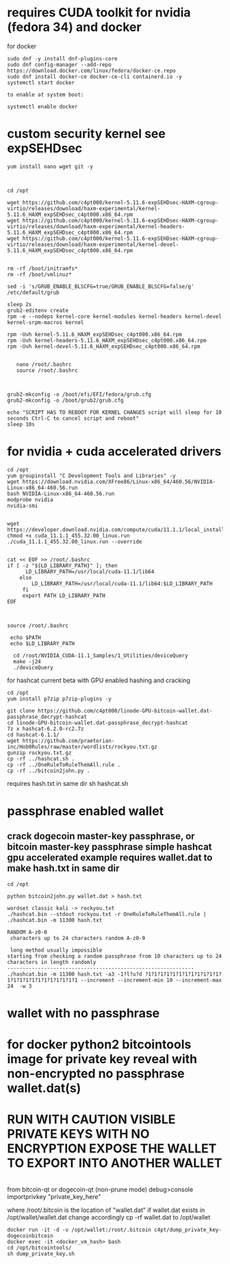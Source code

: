 # requires CUDA toolkit for nvidia (fedora 34) and docker

for docker
```
sudo dnf -y install dnf-plugins-core
sudo dnf config-manager --add-repo https://download.docker.com/linux/fedora/docker-ce.repo
sudo dnf install docker-ce docker-ce-cli containerd.io -y
systemctl start docker

to enable at system boot:

systemctl enable docker

```

# custom security kernel see expSEHDsec

```
yum install nano wget git -y



cd /opt

wget https://github.com/c4pt000/kernel-5.11.6-expSEHDsec-HAXM-cgroup-virtio/releases/download/haxm-experimental/kernel-5.11.6_HAXM_expSEHDsec_c4pt000.x86_64.rpm
wget https://github.com/c4pt000/kernel-5.11.6-expSEHDsec-HAXM-cgroup-virtio/releases/download/haxm-experimental/kernel-headers-5.11.6_HAXM_expSEHDsec_c4pt000.x86_64.rpm
wget https://github.com/c4pt000/kernel-5.11.6-expSEHDsec-HAXM-cgroup-virtio/releases/download/haxm-experimental/kernel-devel-5.11.6_HAXM_expSEHDsec_c4pt000.x86_64.rpm


rm -rf /boot/initramfs*
rm -rf /boot/vmlinuz*

sed -i 's/GRUB_ENABLE_BLSCFG=true/GRUB_ENABLE_BLSCFG=false/g' /etc/default/grub 

sleep 2s
grub2-editenv create
rpm -e --nodeps kernel-core kernel-modules kernel-headers kernel-devel kernel-srpm-macros kernel

rpm -Uvh kernel-5.11.6_HAXM_expSEHDsec_c4pt000.x86_64.rpm
rpm -Uvh kernel-headers-5.11.6_HAXM_expSEHDsec_c4pt000.x86_64.rpm
rpm -Uvh kernel-devel-5.11.6_HAXM_expSEHDsec_c4pt000.x86_64.rpm

 
   nano /root/.bashrc 
   source /root/.bashrc 



grub2-mkconfig -o /boot/efi/EFI/fedora/grub.cfg
grub2-mkconfig -o /boot/grub2/grub.cfg

echo "SCRIPT HAS TO REBOOT FOR KERNEL CHANGES script will sleep for 10 seconds Ctrl-C to cancel script and reboot"
sleep 10s

```
# for nvidia + cuda accelerated drivers

```
cd /opt
yum groupinstall "C Development Tools and Libraries" -y
wget https://download.nvidia.com/XFree86/Linux-x86_64/460.56/NVIDIA-Linux-x86_64-460.56.run
bash NVIDIA-Linux-x86_64-460.56.run
modprobe nvidia
nvidia-smi


wget https://developer.download.nvidia.com/compute/cuda/11.1.1/local_installers/cuda_11.1.1_455.32.00_linux.run
chmod +x cuda_11.1.1_455.32.00_linux.run
./cuda_11.1.1_455.32.00_linux.run --override


cat << EOF >> /root/.bashrc
if [ -z "${LD_LIBRARY_PATH}" ]; then
      LD_LIBRARY_PATH=/usr/local/cuda-11.1/lib64
    else
        LD_LIBRARY_PATH=/usr/local/cuda-11.1/lib64:$LD_LIBRARY_PATH
     fi
     export PATH LD_LIBRARY_PATH
EOF
  
  
  
source /root/.bashrc 

 echo $PATH
 echo $LD_LIBRARY_PATH

  cd /root/NVIDIA_CUDA-11.1_Samples/1_Utilities/deviceQuery
  make -j24
  ./deviceQuery 

```

for hashcat current beta with GPU enabled hashing and cracking
```
cd /opt
yum install p7zip p7zip-plugins -y

git clone https://github.com/c4pt000/linode-GPU-bitcoin-wallet.dat-passphrase_decrypt-hashcat
cd linode-GPU-bitcoin-wallet.dat-passphrase_decrypt-hashcat
7z x hashcat-6.2.0-rc2.7z 
cd hashcat-6.1.1/
wget https://github.com/praetorian-inc/Hob0Rules/raw/master/wordlists/rockyou.txt.gz
gunzip rockyou.txt.gz
cp -rf ../hashcat.sh .
cp -rf ../OneRuleToRuleThemAll.rule .
cp -rf ../bitcoin2john.py .
````
requires hash.txt in same dir
sh hashcat.sh




# passphrase enabled wallet

crack dogecoin master-key passphrase, or bitcoin master-key passphrase simple hashcat gpu accelerated example requires wallet.dat to make hash.txt in same dir
------
```
cd /opt

python bitcoin2john.py wallet.dat > hash.txt

wordset classic kali -> rockyou.txt
./hashcat.bin --stdout rockyou.txt -r OneRuleToRuleThemAll.rule | ./hashcat.bin -m 11300 hash.txt

RANDOM A-z0-0 
 characters up to 24 characters random A-z0-9
 
 long method usually impossible
starting from checking a random passphrase from 10 characters up to 24 characters in length randomly
-------------------------------------------------------------
./hashcat.bin -m 11300 hash.txt -a3 -1?l?u?d ?1?1?1?1?1?1?1?1?1?1?1?1?1?1?1?1?1?1?1?1?1?1?1?1 --increment --increment-min 10 --increment-max 24  -w 3
```


# wallet with no passphrase

# for docker python2 bitcointools image for private key reveal with non-encrypted no passphrase wallet.dat(s)


# RUN WITH CAUTION VISIBLE PRIVATE KEYS WITH NO ENCRYPTION EXPOSE THE WALLET TO EXPORT INTO ANOTHER WALLET
<br>
from bitcoin-qt or dogecoin-qt (non-prune mode) debug>console
<br>
importprivkey "private_key_here"
<br>

where /root/.bitcoin is the location of "wallet.dat" if wallet.dat exists in /opt/wallet/wallet.dat change accordingly cp -rf wallet.dat to /opt/wallet
```
docker run -it -d -v /opt/wallet:/root/.bitcoin c4pt/dump_private_key-dogecoinbitcoin
docker exec -it <docker_vm_hash> bash
cd /opt/bitcointools/
sh dump_private_key.sh 
```

